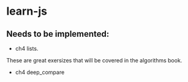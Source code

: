 # learn-js

## Needs to be implemented:
- ch4 lists.

These are great exersizes that will be covered in the algorithms book. 

- ch4 deep_compare